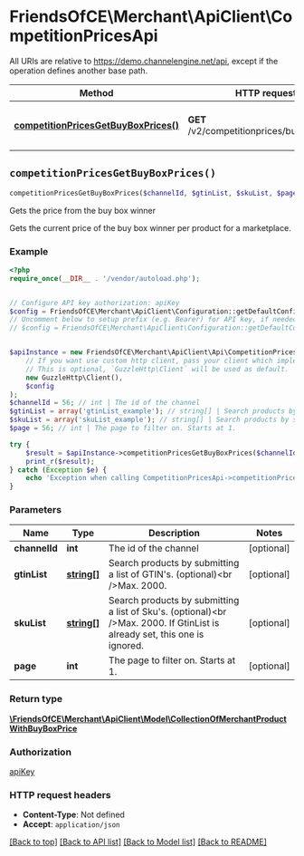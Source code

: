 # FriendsOfCE\Merchant\ApiClient\CompetitionPricesApi

All URIs are relative to https://demo.channelengine.net/api, except if the operation defines another base path.

| Method | HTTP request | Description |
| ------------- | ------------- | ------------- |
| [**competitionPricesGetBuyBoxPrices()**](CompetitionPricesApi.md#competitionPricesGetBuyBoxPrices) | **GET** /v2/competitionprices/buyboxprices | Gets the price from the buy box winner |


## `competitionPricesGetBuyBoxPrices()`

```php
competitionPricesGetBuyBoxPrices($channelId, $gtinList, $skuList, $page): \FriendsOfCE\Merchant\ApiClient\Model\CollectionOfMerchantProductWithBuyBoxPrice
```

Gets the price from the buy box winner

Gets the current price of the buy box winner per product for a marketplace.

### Example

```php
<?php
require_once(__DIR__ . '/vendor/autoload.php');


// Configure API key authorization: apiKey
$config = FriendsOfCE\Merchant\ApiClient\Configuration::getDefaultConfiguration()->setApiKey('apikey', 'YOUR_API_KEY');
// Uncomment below to setup prefix (e.g. Bearer) for API key, if needed
// $config = FriendsOfCE\Merchant\ApiClient\Configuration::getDefaultConfiguration()->setApiKeyPrefix('apikey', 'Bearer');


$apiInstance = new FriendsOfCE\Merchant\ApiClient\Api\CompetitionPricesApi(
    // If you want use custom http client, pass your client which implements `GuzzleHttp\ClientInterface`.
    // This is optional, `GuzzleHttp\Client` will be used as default.
    new GuzzleHttp\Client(),
    $config
);
$channelId = 56; // int | The id of the channel
$gtinList = array('gtinList_example'); // string[] | Search products by submitting a list of GTIN's. (optional)<br />Max. 2000.
$skuList = array('skuList_example'); // string[] | Search products by submitting a list of Sku's. (optional)<br />Max. 2000. If GtinList is already set, this one is ignored.
$page = 56; // int | The page to filter on. Starts at 1.

try {
    $result = $apiInstance->competitionPricesGetBuyBoxPrices($channelId, $gtinList, $skuList, $page);
    print_r($result);
} catch (Exception $e) {
    echo 'Exception when calling CompetitionPricesApi->competitionPricesGetBuyBoxPrices: ', $e->getMessage(), PHP_EOL;
}
```

### Parameters

| Name | Type | Description  | Notes |
| ------------- | ------------- | ------------- | ------------- |
| **channelId** | **int**| The id of the channel | [optional] |
| **gtinList** | [**string[]**](../Model/string.md)| Search products by submitting a list of GTIN&#39;s. (optional)&lt;br /&gt;Max. 2000. | [optional] |
| **skuList** | [**string[]**](../Model/string.md)| Search products by submitting a list of Sku&#39;s. (optional)&lt;br /&gt;Max. 2000. If GtinList is already set, this one is ignored. | [optional] |
| **page** | **int**| The page to filter on. Starts at 1. | [optional] |

### Return type

[**\FriendsOfCE\Merchant\ApiClient\Model\CollectionOfMerchantProductWithBuyBoxPrice**](../Model/CollectionOfMerchantProductWithBuyBoxPrice.md)

### Authorization

[apiKey](../../README.md#apiKey)

### HTTP request headers

- **Content-Type**: Not defined
- **Accept**: `application/json`

[[Back to top]](#) [[Back to API list]](../../README.md#endpoints)
[[Back to Model list]](../../README.md#models)
[[Back to README]](../../README.md)
